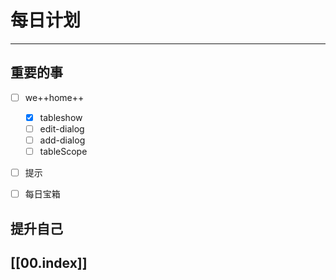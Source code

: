 
# 每日计划
---
## 重要的事

- [ ]  we++home++
	- [x] tableshow
	- [ ] edit-dialog
	- [ ] add-dialog
	- [ ] tableScope 
- [ ]  提示
- [ ]  每日宝箱



## 提升自己

  



## [[00.index]]










